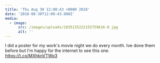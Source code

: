 ```yaml
---
title: 'Thu Aug 30 12:00:43 +0000 2018'
date: '2018-08-30T12:00:43.000Z'
media:
  - image:
      src: /images/uploads/1035135222155759616-0.jpg
      alt: ''
---
```

I did a poster for my work's movie night we do every month. Ive done them before but I'm happy for the internet to see this one. https://t.co/MXhknVTWq3
